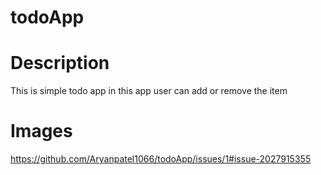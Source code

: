 # todoApp
# Description
This is simple todo app in this app user can add or remove the item 
# Images
https://github.com/Aryanpatel1066/todoApp/issues/1#issue-2027915355

